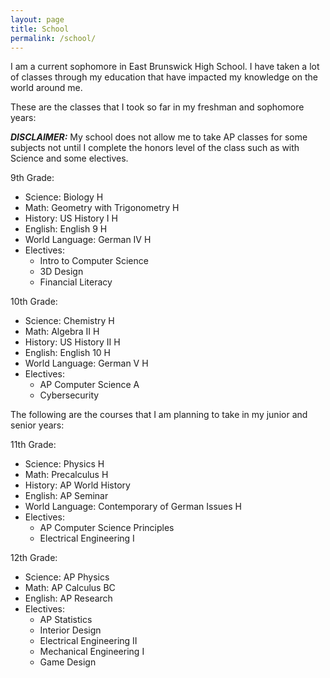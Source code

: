 ```yaml
---
layout: page
title: School
permalink: /school/
---
```


I am a current sophomore in East Brunswick High School. I have taken a lot of classes through my education that have impacted my knowledge on the world around me.

These are the classes that I took so far in my freshman and sophomore years:

**_DISCLAIMER:_** My school does not allow me to take AP classes for some subjects not until I complete the honors level of the class such as with Science and some electives.

9th Grade:
- Science: Biology H
- Math: Geometry with Trigonometry H
- History: US History I H
- English: English 9 H
- World Language: German IV H
- Electives:
    - Intro to Computer Science
    - 3D Design
    - Financial Literacy

10th Grade:
- Science: Chemistry H
- Math: Algebra II H
- History: US History II H
- English: English 10 H
- World Language: German V H
- Electives:
    - AP Computer Science A
    - Cybersecurity


The following are the courses that I am planning to take in my junior and senior years:

11th Grade:
- Science: Physics H 
- Math: Precalculus H
- History: AP World History
- English: AP Seminar
- World Language: Contemporary of German Issues H
- Electives:
    - AP Computer Science Principles
    - Electrical Engineering I

12th Grade:
- Science: AP Physics
- Math: AP Calculus BC
- English: AP Research
- Electives:
    - AP Statistics
    - Interior Design
    - Electrical Engineering II
    - Mechanical Engineering I
    - Game Design
